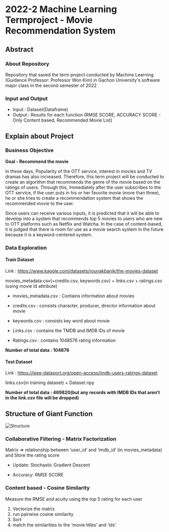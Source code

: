 # 2022-2 Machine Learning Termproject - Movie Recommendation System
## Abstract
### About Repository
Repository that saved the term project conducted by Machine Learning (Guidance Professor: Professor Won Kim) in Gachon University's software major class in the second semester of 2022

### Input and Output
* Input : Dataset(Dataframe)
* Output : Results for each function (RMSE SCORE, ACCURACY SCORE - Only Content based, Recommended Movie List)

## Explain about Project
### Business Objective
**Goal - Recommend the movie**

In these days, Popularity of the OTT service, interest in movies and TV  dramas has also increased. Therefore, this term project will be conducted to create an algorithm that recommends the genre of the movie based on the ratings of users. Through this, Immediately after the user subscribes to the OTT service, if the user puts in his or her favorite movie (more than three), he or she tries to create a recommendation system that shows the recommended movie to the user.

Since users can receive various inputs, it is predicted that it will be able to develop into a system that recommends top 5 movies to users who are new to OTT platforms such as Netflix and Watcha.
In the case of content-based, it is judged that there is room for use as a movie search system in the future because it is a keyword-centered system.

### Data Exploration
#### Train Dataset
Link : https://www.kaggle.com/datasets/rounakbanik/the-movies-dataset 

movies_metadata.csv(+credits.csv, keywords.csv) + links.csv + ratings.csv (using movie Id attribute)

- movies_metadata.csv : Contains information about movies

- credits.csv : consists character, producer, director information about movie

- keywords.csv : consists key word about movie

- Links.csv : contains the TMDB and IMDB IDs of movie

- Ratings.csv : contains 1048576 rating information

**Number of total data : 104876**

#### Test Dataset
Link : https://ieee-dataport.org/open-access/imdb-users-ratings-dataset

links.csv(in training dataset) + Dataset.npy

**Number of total data : 469820(but any records with IMDB IDs that aren’t in the link.csv file will be dropped)**


## Structure of Giant Function
![Structure](https://user-images.githubusercontent.com/87214724/204139874-c999be89-1913-4470-a8e0-63573ca45b18.png)

### Collaborative Filtering - Matrix Factorization
Matrix => relationship between ‘user_id’ and ‘imdb_id’ (in movies_metadata) and Store the rating score 

* Update: Stochastic Gradient Descent

* Accuracy: RMSE SCORE

### Content based - Cosine Similarity
Measure the RMSE and acuity using the top 5 rating for each user

1. Vectorize the matrix 
2. run pairwise cosine similarity
3. Sort 
4. match the similarities to the ‘movie titles’ and ‘ids’
